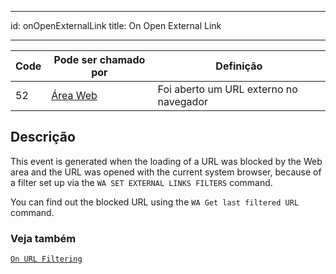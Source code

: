- - -
id: onOpenExternalLink title: On Open External Link
- - -

| Code | Pode ser chamado por                        | Definição                              |
| ---- | ------------------------------------------- | -------------------------------------- |
| 52   | [Área Web](FormObjects/webArea_overview.md) | Foi aberto um URL externo no navegador |


## Descrição

This event is generated when the loading of a URL was blocked by the Web area and the URL was opened with the current system browser, because of a filter set up via the `WA SET EXTERNAL LINKS FILTERS` command.

You can find out the blocked URL using the `WA Get last filtered URL` command.


### Veja também
[`On URL Filtering`](onUrlFiltering.md)